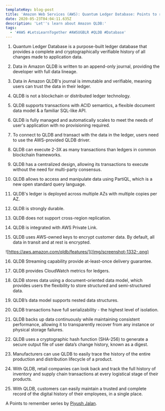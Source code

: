 ```yaml
---
templateKey: blog-post
title: 'Amazon Web Services (AWS): Quantum Ledger Database: Points to remember'
date: 2020-05-23T04:04:11.635Z
description: 'Let''s learn about Amazon QLDB:'
tags:
  - '#AWS #LetsLearnTogether #AWSUGBLR #QLDB #Database'
---
```

1. Quantum Ledger Database is a purpose-built ledger database that provides a complete and cryptographically verifiable history of all changes made to application data.

2. Data in Amazon QLDB is written to an append-only journal, providing the developer with full data lineage.

3. Data in Amazon QLDB's journal is immutable and verifiable, meaning users can trust the data in their ledger.

4. QLDB is not a blockchain or distributed ledger technology.

5. QLDB supports transactions with ACID semantics, a flexible document data model & a familiar SQL-like API.

6. QLDB is fully managed and automatically scales to meet the needs of user's application with no provisioning required.

7. To connect to QLDB and transact with the data in the ledger, users need to use the AWS-provided QLDB driver.

8. QLDB can execute 2-3X as many transactions than ledgers in common blockchain frameworks.

9. QLDB has a centralized design, allowing its transactions to execute without the need for multi-party consensus.

10. QLDB allows to access and manipulate data using PartiQL, which is a new open standard query language.

11. QLDB's ledger is deployed across multiple AZs with multiple copies per AZ.

12. QLDB is strongly durable.

13. QLDB does not support cross-region replication.

14. QLDB is integrated with AWS Private Link.

15. QLDB uses AWS-owned keys to encrypt customer data. By default, all data in transit and at rest is encrypted.

![https://aws.amazon.com/qldb/features/](/img/screenshot-1332-.png)

16. QLDB Streaming capability provide at-least-once delivery guarantee.

17. QLDB provides CloudWatch metrics for ledgers.

18. QLDB stores data using a document-oriented data model, which provides users the flexibility to store structured and semi-structured data.

19. QLDB’s data model supports nested data structures.

20. QLDB transactions have full serializability - the highest level of isolation.

21. QLDB backs up data continuously while maintaining consistent performance, allowing it to transparently recover from any instance or physical storage failures.

22. QLDB uses a cryptographic hash function (SHA-256) to generate a secure output file of user data’s change history, known as a digest.

23. Manufacturers can use QLDB to easily trace the history of the entire production and distribution lifecycle of a product.

24. With QLDB, retail companies can look back and track the full history of inventory and supply chain transactions at every logistical stage of their products.

25. With QLDB, customers can easily maintain a trusted and complete record of the digital history of their employees, in a single place.

A Points to remember series by [Piyush Jalan](https://www.linkedin.com/in/piyush-jalan/).
